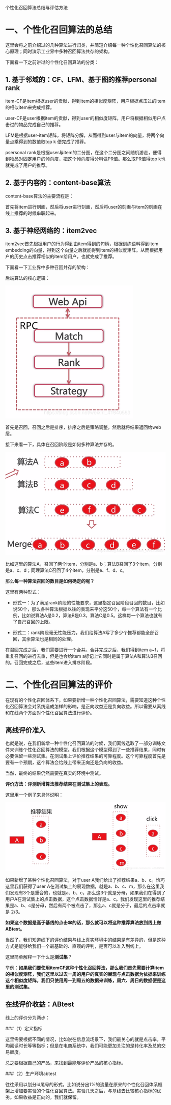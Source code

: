 个性化召回算法总结与评估方法

# 一、个性化召回算法的总结
这里会将之前介绍过的几种算法进行归类，并简短介绍每一种个性化召回算法的核心原理；同时演示工业界中多种召回算法共存的架构。

下面看一下之前讲过的个性化召回算法的分类：

## 1. 基于邻域的：CF、LFM、基于图的推荐personal rank

item-CF是item根据user的贡献，得到item的相似度矩阵，用户根据点击过的item的相似item来完成推荐。

user-CF是user根据item的贡献，得到user的相似度矩阵，用户将根据相似用户点击过的物品完成自己的推荐。

LFM是根据user-item矩阵，将矩阵分解，从而得到user与item的向量，将两个向量点乘得到的数值取top k 便完成了推荐。

psersonal rank是根据user与item的二分图，在这个二分图之间随机游走，便得到物品对固定用户的倾向度，把这个倾向度得分叫做PR值。那么取PR值得top k也就完成了用户的推荐。

## 2. 基于内容的：content-base算法

content-base算法的主要流程是：

首先将item进行刻画，然后将user进行刻画，然后将user的刻画与item的刻画在线上推荐的时候串联起来。

## 3. 基于神经网络的：item2vec

item2vec首先根据用户的行为得到由item得到的句柄，根据训练语料得到item embedding的向量，得到这个向量之后就能得到item的相似度矩阵。从而根据用户的历史点击推荐相似的item给用户，也就完成了推荐。

下面看一下工业界中多种召回并存的架构：

后端算法的核心逻辑：

![img](img/1.png)

首先是召回，召回之后是排序，排序之后是策略调整，然后就将结果返回给web层。

接下来看一下，具体在召回阶段是如何多种算法并存的。

![img](img/2.png)

比如这里的算法A，召回了两个item，分别是a、b；算法B召回了3个item，分别是a、c、d；同理算法C召回了4个item，分别是e、f、d、c。

那么**每一种算法召回的数目是如何确定的呢？**

这里有两种形式：

* 形式一：为了满足rank阶段的性能要求，这里指定召回阶段召回的数目，比如说50个，那么各种算法根据以往的表现来平分这50个，每一个算法有一个比例，比如说算法A是0.2，算法B是0.3，算法C是0.5。这样每一个算法也就有了自己召回的上限。

* 形式二：rank阶段毫无性能压力，我们给算法A写了多少个推荐都能全部召回，其余算法也是相同的处理。

在召回完成之后，我们需要进行一个合并。合并完成之后，我们得到item a~f，将重复召回的进行去重，但是也会给item a标记上它同时是属于算法A和算法B召回的。召回完成之后，这些item进入排序阶段。

# 二、个性化召回算法的评价
在现有的个性化召回体系下，如果要新增一种个性化召回算法，需要知道这种个性化召回算法会对系统造成怎样的影响，是正向收益还是负向收益。所以需要从离线和在线两个方面对个性化召回算法进行评价。

## 离线评价准入

也就是说，在我们新增一种个性化召回算法的时候，我们离线选取了一部分训练文件来训练个性化召回算法的模型。我们根据这个模型得到了一些推荐结果，同时有必要保留一些测试集。在测试集上评价推荐结果的可靠程度。这个可靠程度首先是要有一个预期，这个算法会给线上带来正向还是负向的收益。

当然，最终的结果仍然需要在真实的环境中测试。

**评价方法：评测新增算法推荐结果在测试集上的表现。**

这里用一个例子来具体说明：

![img](img/3.png)

如果新增了某种个性化召回算法，对于user A我们给出了推荐结果a、b、c。恰巧这里我们获得了user A在测试集上的展现数据，就是a、b、c、m，那么在这里我们发现有3个是重合的，也就是a、b、c，那么这3个就是分母，如果我们在得到了用户A在测试集上的点击数据，这个点击数据恰好是a、c。我们发现这里的推荐结果是a、b、c是分母，然后有两个被点击了，那么a、c就是分子，最后的点击率就是 2/3。

**如果这个数据是高于基线的点击率的话，那么就可以将这种推荐算法放到线上做ABtest。**

当然了，我们知道线下的评价结果与线上真实环境中的结果是有差异的，但是这种方式是能够给我们一个最基础的、直观的评判，是否可以准入到线上。

这里简单解释一下什么是**测试集**？

举例：**如果我们要使用itemCF这种个性化召回算法，那么我们首先需要计算item的相似度矩阵，我们这里以过去一周的用户的真实的展现与点击数据为依据来训练这个相似度矩阵。我们只使用周一到周五的数据来训练，周六、周日的数据便是这里的测试集。**

## 在线评价收益：ABtest

线上的评价分为两步：

###（1）定义指标

这里需要根据不同的情况，比如说在信息流场景下，我们最关心的就是点击率，平均阅读时长等等指标；但是在电商系统中，我们可能更加关注的是转化率及总的交易额度。

总之要根据自己的产品，来找到最能够评价产品的核心指标。

###（2）生产环境abtest

往往采用以划分id尾号的形式，比如说分出1%的流量在原来的个性化召回体系框架上增加要实验的个性化召回算法。实验几天之后，与基线去比较核心指标的优劣。如果收益是正向的，我们就保留。
